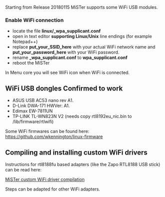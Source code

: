 Starting from Release 20180115 MiSTer supports some WiFi USB modules.

### Enable WiFi connection
* locate the file **linux/_wpa_supplicant.conf**
* open in text editor **supporting Linux/Unix** line endings (for example Notepad++)
* replace **put_your_SSID_here** with your actual WiFi network name and **put_your_password_here** with your WiFi password.
* rename **_wpa_supplicant.conf** to **wpa_supplicant.conf**
* reboot the MiSTer

In Menu core you will see WiFi icon when WiFi is connected.

## WiFi USB dongles Confirmed to work
* ASUS USB AC53 nano rev A1.
* D-Link DWA-171 HWVer: A1.
* Edimax EW-7811UN
* TP-LINK TL-WN823N V2 (needs copy rtl8192eu_nic.bin to /lib/firmware/rtlwifi)


Some WiFi firmwares can be found here: https://github.com/wkennington/linux-firmware

## Compiling and installing custom WiFi drivers

Instructions for rtl8188fu based adapters (like the Zapo RTL8188 USB stick) can be read here:
 
[MiSTer custom WiFi driver compilation](../MISTER-CUSTOM-WIFI-DRIVER-COMPILATION-GUIDE)

Steps can be adapted for other WiFi adapters.